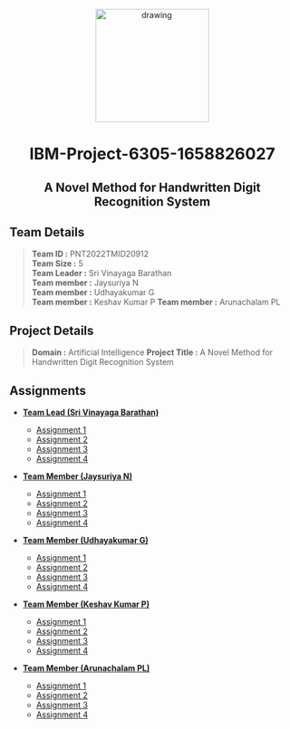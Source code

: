 <br>
<div align="center">
  <img src="https://upload.wikimedia.org/wikipedia/commons/5/51/IBM_logo.svg" align="center" alt="drawing" width="200" />
  <h1 align="center">IBM-Project-6305-1658826027</h2>
  <h2 align="center">A Novel Method for Handwritten Digit Recognition System</h2>
</div>

## Team Details
> **Team ID :** PNT2022TMID20912  
**Team Size :** 5  
**Team Leader :** Sri Vinayaga Barathan  
**Team member :** Jaysuriya N  
**Team member :** Udhayakumar G  
**Team member :** Keshav Kumar P 
**Team member :** Arunachalam PL



## Project Details

> **Domain :** Artificial Intelligence 
 **Project Title :** A Novel Method for Handwritten Digit Recognition System

## Assignments

 - **[Team Lead (Sri Vinayaga Barathan)](https://github.com/IBM-EPBL/IBM-Project-6305-1658826027/tree/main/Assignments/Sri%20Vinayaga%20Barathan)**
	 - [Assignment 1](https://github.com/IBM-EPBL/IBM-Project-6305-1658826027/blob/main/Assignments/Sri%20Vinayaga%20Barathan/Assignment_1.ipynb)
	 - [Assignment 2](https://github.com/IBM-EPBL/IBM-Project-6305-1658826027/blob/main/Assignments/Sri%20Vinayaga%20Barathan/Assignment_2.ipynb)
	 - [Assignment 3](https://github.com/IBM-EPBL/IBM-Project-6305-1658826027/blob/main/Assignments/Sri%20Vinayaga%20Barathan/Assignment_3.ipynb)
	 - [Assignment 4](https://github.com/IBM-EPBL/IBM-Project-6305-1658826027/blob/main/Assignments/Sri%20Vinayaga%20Barathan/Assignment_4.ipynb)
	 
 - **[Team Member (Jaysuriya N)](https://github.com/IBM-EPBL/IBM-Project-6305-1658826027/tree/main/Assignments/Jaysuriya%20N)**
	 - [Assignment 1](https://github.com/IBM-EPBL/IBM-Project-6305-1658826027/blob/main/Assignments/Jaysuriya%20N/Assignment_1.ipynb)
	 - [Assignment 2](https://github.com/IBM-EPBL/IBM-Project-6305-1658826027/blob/main/Assignments/Jaysuriya%20N/Assignment_2.ipynb)
	 - [Assignment 3](https://github.com/IBM-EPBL/IBM-Project-6305-1658826027/blob/main/Assignments/Jaysuriya%20N/Assignment_3.ipynb)
	 - [Assignment 4](https://github.com/IBM-EPBL/IBM-Project-6305-1658826027/blob/main/Assignments/Jaysuriya%20N/Assignment_4.ipynb)

- **[Team Member (Udhayakumar G)](https://github.com/IBM-EPBL/IBM-Project-6305-1658826027/tree/main/Assignments/Udhayakumar)**  
	- [Assignment 1](https://github.com/IBM-EPBL/IBM-Project-6305-1658826027/blob/main/Assignments/Udhayakumar/Assignment_1.ipynb)  
	- [Assignment 2](https://github.com/IBM-EPBL/IBM-Project-6305-1658826027/blob/main/Assignments/Udhayakumar/Assignment_2.ipynb)  
	- [Assignment 3](https://github.com/IBM-EPBL/IBM-Project-6305-1658826027/blob/main/Assignments/Udhayakumar/Assignment_3.ipynb)  
	- [Assignment 4](https://github.com/IBM-EPBL/IBM-Project-6305-1658826027/blob/main/Assignments/Udhayakumar/Assignment_4.ipynb)  

- **[Team Member (Keshav Kumar P)](https://github.com/IBM-EPBL/IBM-Project-6305-1658826027/tree/main/Assignments/Keshav%20Kumar)**  
	- [Assignment 1](https://github.com/IBM-EPBL/IBM-Project-6305-1658826027/blob/main/Assignments/Keshav%20Kumar/Assignment_1.ipynb)  
	- [Assignment 2](https://github.com/IBM-EPBL/IBM-Project-6305-1658826027/blob/main/Assignments/Keshav%20Kumar/Assignment_2.ipynb)  
	- [Assignment 3](https://github.com/IBM-EPBL/IBM-Project-6305-1658826027/blob/main/Assignments/Keshav%20Kumar/Assignment_3.ipynb)  
	- [Assignment 4](https://github.com/IBM-EPBL/IBM-Project-6305-1658826027/blob/main/Assignments/Keshav%20Kumar/Assignment_4.ipynb)  

- **[Team Member (Arunachalam PL)](https://github.com/IBM-EPBL/IBM-Project-6305-1658826027/tree/main/Assignments/Arunachalam)**  
	- [Assignment 1](https://github.com/IBM-EPBL/IBM-Project-6305-1658826027/blob/main/Assignments/Arunachalam/Assignment_1.ipynb)  
	- [Assignment 2](https://github.com/IBM-EPBL/IBM-Project-6305-1658826027/blob/main/Assignments/Arunachalam/Assignment_2.ipynb)  
	- [Assignment 3](https://github.com/IBM-EPBL/IBM-Project-6305-1658826027/blob/main/Assignments/Arunachalam/Assignment_3.ipynb)  
	- [Assignment 4](https://github.com/IBM-EPBL/IBM-Project-6305-1658826027/blob/main/Assignments/Arunachalam/Assignment_4.ipynb)



